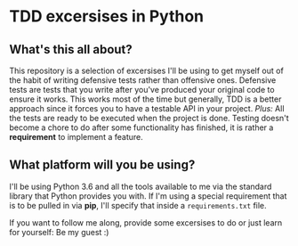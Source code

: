 TDD excersises in Python
========================

What's this all about?
----------------------

This repository is a selection of excersises I'll be using to get myself out of the habit of writing defensive tests rather than offensive ones.
Defensive tests are tests that you write after you've produced your original code to ensure it works. This works most of the time but generally, TDD is a better approach since it forces you to have  a testable API in your project.
*Plus:* All the tests are ready to be executed when the project is done. Testing doesn't become a chore to do after some functionality has finished, it is rather a __requirement__ to implement a feature.

What platform will you be using?
--------------------------------

I'll be using Python 3.6 and all the tools available to me via the standard library that Python provides you with.
If I'm using a special requirement that is to be pulled in via __pip__, I'll specify that inside a `requirements.txt` file.

If you want to follow me along, provide some excersises to do or just learn for yourself: Be my guest :)
